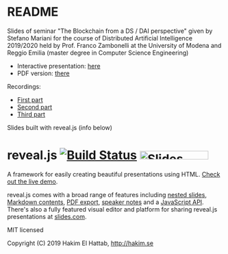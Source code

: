 # README

Slides of seminar "The Blockchain from a DS / DAI perspective" given by Stefano Mariani for the course of Distributed Artificial Intelligence 2019/2020 held by Prof. Franco Zambonelli at the University of Modena and Reggio Emilia (master degree in Computer Science Engineering)

 * Interactive presentation: [here](https://smarianimore.github.io/dief-daiseminar2020/)
 * PDF version: [there](https://smarianimore.github.io/dief-daiseminar2020/?print-pdf)
 
Recordings:
 * [First part](https://youtu.be/WdakLy2iWKA)
 * [Second part](https://youtu.be/AMl-86LL3BM)
 * [Third part](TBD)

Slides built with reveal.js (info below)

# reveal.js [![Build Status](https://travis-ci.org/hakimel/reveal.js.svg?branch=master)](https://travis-ci.org/hakimel/reveal.js) <a href="https://slides.com?ref=github"><img src="https://s3.amazonaws.com/static.slid.es/images/slides-github-banner-320x40.png?1" alt="Slides" width="160" height="20"></a>

A framework for easily creating beautiful presentations using HTML. [Check out the live demo](http://revealjs.com/).

reveal.js comes with a broad range of features including [nested slides](https://github.com/hakimel/reveal.js#markup), [Markdown contents](https://github.com/hakimel/reveal.js#markdown), [PDF export](https://github.com/hakimel/reveal.js#pdf-export), [speaker notes](https://github.com/hakimel/reveal.js#speaker-notes) and a [JavaScript API](https://github.com/hakimel/reveal.js#api). There's also a fully featured visual editor and platform for sharing reveal.js presentations at [slides.com](https://slides.com?ref=github).

MIT licensed

Copyright (C) 2019 Hakim El Hattab, http://hakim.se
